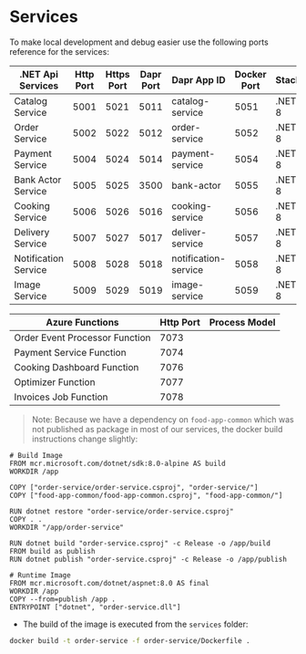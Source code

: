 # Services 

To make local development and debug easier use the following ports reference for the services:

| .NET Api Services         | Http Port | Https Port | Dapr Port | Dapr App ID          | Docker Port| Stack   |
| -------                   | --------- | ---------- | --------- | -------------        | -----      | ------- |
| Catalog Service           | 5001      | 5021       | 5011      | catalog-service      | 5051       | .NET 8  |
| Order Service             | 5002      | 5022       | 5012      | order-service        | 5052       | .NET 8  |
| Payment Service           | 5004      | 5024       | 5014      | payment-service      | 5054       | .NET 8  |
| Bank Actor Service        | 5005      | 5025       | 3500      | bank-actor           | 5055       | .NET 8  |
| Cooking Service           | 5006      | 5026       | 5016      | cooking-service      | 5056       | .NET 8  |
| Delivery Service          | 5007      | 5027       | 5017      | deliver-service      | 5057       | .NET 8  |
| Notification Service      | 5008      | 5028       | 5018      | notification-service | 5058       | .NET 8  |
| Image Service             | 5009      | 5029       | 5019      | image-service        | 5059       | .NET 8  |

 
| Azure Functions                 | Http Port | Process Model|
| -------                         | --------- | ---------- | 
| Order Event Processor Function  | 7073      |            |	
| Payment Service Function        | 7074      |            | 
| Cooking Dashboard Function      | 7076      |            |
| Optimizer Function              | 7077      |            |
| Invoices Job Function           | 7078      |            |

>Note: Because we have a dependency on `food-app-common` which was not published as package in most of our services, the docker build instructions change slightly:

```docker
# Build Image
FROM mcr.microsoft.com/dotnet/sdk:8.0-alpine AS build
WORKDIR /app

COPY ["order-service/order-service.csproj", "order-service/"]
COPY ["food-app-common/food-app-common.csproj", "food-app-common/"] 

RUN dotnet restore "order-service/order-service.csproj"
COPY . .
WORKDIR "/app/order-service"

RUN dotnet build "order-service.csproj" -c Release -o /app/build
FROM build as publish
RUN dotnet publish "order-service.csproj" -c Release -o /app/publish

# Runtime Image
FROM mcr.microsoft.com/dotnet/aspnet:8.0 AS final
WORKDIR /app
COPY --from=publish /app .
ENTRYPOINT ["dotnet", "order-service.dll"]
```
- The build of the image is executed from the `services` folder:

```bash
docker build -t order-service -f order-service/Dockerfile .
```